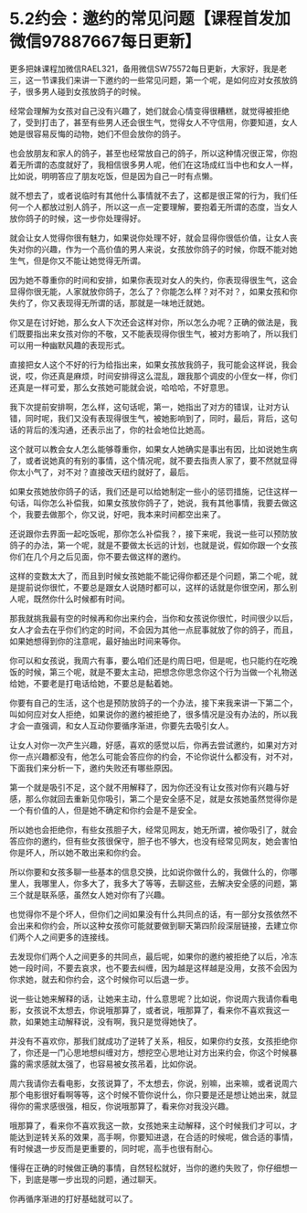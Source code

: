 # 5.2约会：邀约的常见问题【课程首发加微信97887667每日更新】

更多把妹课程加微信RAEL321，备用微信SW75572每日更新，大家好，我是老三，这一节课我们来讲一下邀约的一些常见问题，第一个呢，是如何应对女孩放鸽子，很多男人碰到女孩放鸽子的时候。

经常会理解为女孩对自己没有兴趣了，她们就会心情变得很糟糕，就觉得被拒绝了，受到打击了，甚至有些男人还会很生气，觉得女人不守信用，你要知道，女人她是很容易反悔的动物，她们不但会放你的鸽子。

也会放朋友和家人的鸽子，甚至也经常放自己的鸽子，所以这种情况很正常，你抱着无所谓的态度就好了，我相信很多男人呢，他们在这场成红当中也和女人一样，比如说，明明答应了朋友吃饭，但是因为自己一时有点懒。

就不想去了，或者说临时有其他什么事情就不去了，这都是很正常的行为，我们任何一个人都放过别人鸽子，所以这一点一定要理解，要抱着无所谓的态度，当女人放你鸽子的时候，这一步你处理得好。

就会让女人觉得你很有魅力，如果说你处理不好，就会显得你很低价值，让女人丧失对你的兴趣，作为一个高价值的男人来说，女孩放你鸽子的时候，你既不能对她生气，但是你又不能让她觉得无所谓。

因为她不尊重你的时间和安排，如果你表现对女人的失约，你表现得很生气，这会显得你很无能，人家就放你鸽子，怎么了？你能怎么样？对不对？，如果女孩和你失约了，你又表现得无所谓的话，那就是一味地迁就她。

你又是在讨好她，那么女人下次还会这样对你，所以怎么办呢？正确的做法是，我们既要指出来女孩对你的不敬，又不能表现得你很生气，被对方影响了，所以我们可以用一种幽默风趣的表现形式。

直接把女人这个不好的行为给指出来，如果女孩放我鸽子，我可能会这样说，我会说，哎，你还真是麻烦，时间安排得这么混乱，跟我那个调皮的小侄女一样，你们还真是一样可爱，那么女孩她可能就会说，哈哈哈，不好意思。

我下次提前安排啊，怎么样，这句话呢，第一，她指出了对方的错误，让对方认错，同时呢，我们又没有表现得很生气，被她影响到了，同时，最后，背后，这句话的背后的浅沟通，还表示出了，你的社会地位比她高。

这个就可以教会女人怎么能够尊重你，如果女人她确实是事出有因，比如说她生病了，或者说她真的有别的事情，这个情况呢，就不要去指责人家了，要不然就显得你太小气了，对不对？直接改天纽约就好了，最后。

如果女孩她放你鸽子的话，我们还是可以给她制定一些小的惩罚措施，记住这样一句话，叫你怎么补偿我，如果女孩放你鸽子了，她说，我有其他事情，我要去做这个，我要去做那个，你又说，好吧，我本来时间都空出来了。

还说跟你去界面一起吃饭呢，那你怎么补偿我？，接下来呢，我说一些可以预防放鸽子的办法，第一个呢，就是不要做太长远的计划，也就是说，假如你跟一个女孩你们在几个月之后见面，你不要去做这样的邀约。

这样的变数太大了，而且到时候女孩她能不能记得你都还是个问题，第二个呢，就是提前说你很忙，不要总是跟女人说随时都可以，这样的话就是你很空闲，那么别人呢，既然你什么时候都有时间。

那我就挑我最有空的时候再和你出来约会，当你和女孩说你很忙，时间很少以后，女人才会去在乎你们约定的时间，不会因为其他一点屁事就放了你的鸽子，而且，如果她想得到你的注意呢，最好抽出时间来等你。

你可以和女孩说，我周六有事，要么咱们还是约周日吧，但是呢，也只能约在吃晚饭的时候，第三个呢，就是不要太主动，把想念你思念你这个行为当做一个礼物送给她，不要老是打电话给她，不要总是黏着她。

你要有自己的生活，这个也是预防放鸽子的一个办法，接下来我来讲一下第二个，叫如何应对女人拒绝，如果说你的邀约被拒绝了，很多情况是没有办法的，所以我才会一直强调，和女人互动你要循序渐进，你要先去吸引女人。

让女人对你一次产生兴趣，好感，喜欢的感觉以后，你再去尝试邀约，如果对方对你一点兴趣都没有，他怎么可能会答应你的约会，不论你说什么都没有，对不对，下面我们来分析一下，邀约失败还有哪些原因。

第一个就是吸引不足，这个就不用解释了，因为你还没有让女孩对你有兴趣与好感，那么你就回去重新见你吸引，第二个是安全感不足，就是女孩她虽然觉得你是一个有价值的人，但是她不确定和你约会是不是安全。

所以她也会拒绝你，有些女孩胆子大，经常见网友，她无所谓，被你吸引了，就会答应你的邀约，但有些女孩很保守，胆子也不够大，也没有经常见网友，她会害怕你是坏人，所以她不敢出来和你约会。

所以你要和女孩多聊一些基本的信息交换，比如说你做什么的，我做什么的，你哪里人，我哪里人，你多大了，我多大了等等，去聊这些，去解决安全感的问题，第三个就是联系感，虽然女人她对你有了兴趣。

也觉得你不是个坏人，但你们之间如果没有什么共同点的话，有一部分女孩依然不会出来和你约会，所以这种女孩你可能就要做到聊天第四阶段深层链接，去建立你们两个人之间更多的连接线。

去发现你们两个人之间更多的共同点，最后呢，如果你的邀约被拒绝了以后，冷冻她一段时间，不要去哀求，也不要去纠缠，因为越是这样越是没用，女孩不会因为你求她，就去和你约会，这个时候你可以后退一步。

说一些让她来解释的话，让她来主动，什么意思呢？比如说，你说周六我请你看电影，女孩说不太想去，你说哦那算了，或者说，哦那算了，看来你不喜欢我这一款，如果她主动解释说，没有啊，我只是觉得她快了。

并没有不喜欢你，那我们就成功了逆转了关系，相反，如果你约女孩，女孩拒绝你了，你还是一门心思地想纠缠对方，想挖空心思地让对方出来约会，你这个时候暴露的需求感就太强了，也容易被女孩吊着，比如你说。

周六我请你去看电影，女孩说算了，不太想去，你说，别嘛，出来嘛，或者说周六那个电影很好看啊等等，这个时候不管你说什么，你只要是还是想让她出来，就显得你的需求感很强，相反，你说哦那算了，看来你对我没兴趣。

哦那算了，看来你不喜欢我这一款，女孩她来主动解释，这个时候我们才可以，才能达到逆转关系的效果，高手啊，你要知进退，在合适的时候呢，做合适的事情，有时候退一步反而是更重要的，同时呢，高手也很有耐心。

懂得在正确的时候做正确的事情，自然轻松就好，当你的邀约失败了，你仔细想一下，到底是哪一步出现的问题，通过聊天。

你再循序渐进的打好基础就可以了。